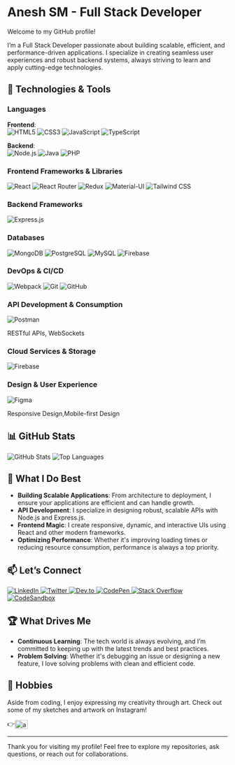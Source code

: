 # Anesh SM - Full Stack Developer

Welcome to my GitHub profile!

<p>
  I’m a Full Stack Developer passionate about building scalable, efficient, and performance-driven applications. I specialize in creating seamless user experiences and robust backend systems, always striving to learn and apply cutting-edge technologies.
</p>

## 🔧 **Technologies & Tools**

### **Languages**

**Frontend**:  
![HTML5](https://img.shields.io/badge/HTML5-E34F26.svg?style=for-the-badge&logo=html5&logoColor=white) ![CSS3](https://img.shields.io/badge/CSS3-1572B6.svg?style=for-the-badge&logo=css3&logoColor=white) ![JavaScript](https://img.shields.io/badge/JavaScript-F7DF1E.svg?style=for-the-badge&logo=javascript&logoColor=black) ![TypeScript](https://img.shields.io/badge/TypeScript-007ACC.svg?style=for-the-badge&logo=typescript&logoColor=white)

**Backend**:  
![Node.js](https://img.shields.io/badge/Node.js-339933.svg?style=for-the-badge&logo=node.js&logoColor=white) ![Java](https://img.shields.io/badge/Java-007396.svg?style=for-the-badge&logo=java&logoColor=white) ![PHP](https://img.shields.io/badge/PHP-777BB4.svg?style=for-the-badge&logo=php&logoColor=white)

<!-- ![Python](https://img.shields.io/badge/Python-3776AB.svg?style=for-the-badge&logo=python&logoColor=white)
![Ruby](https://img.shields.io/badge/Ruby-CC342D.svg?style=for-the-badge&logo=ruby&logoColor=white)
![Go](https://img.shields.io/badge/Go-00ADD8.svg?style=for-the-badge&logo=go&logoColor=white)
![PHP](https://img.shields.io/badge/PHP-777BB4.svg?style=for-the-badge&logo=php&logoColor=white) -->

### **Frontend Frameworks & Libraries**

![React](https://img.shields.io/badge/React-20232A.svg?style=for-the-badge&logo=react&logoColor=61DAFB) ![React Router](https://img.shields.io/badge/React_Router-CA4245?style=for-the-badge&logo=react-router&logoColor=white) ![Redux](https://img.shields.io/badge/Redux-764ABC.svg?style=for-the-badge&logo=redux&logoColor=white) ![Material-UI](https://img.shields.io/badge/Material--UI-0081CB.svg?style=for-the-badge&logo=mui&logoColor=white) ![Tailwind CSS](https://img.shields.io/badge/Tailwind_CSS-06B6D4.svg?style=for-the-badge&logo=tailwind-css&logoColor=white)

<!-- ![Angular](https://img.shields.io/badge/Angular-DD0031.svg?style=for-the-badge&logo=angular&logoColor=white)
![Vue.js](https://img.shields.io/badge/Vue.js-4FC08D.svg?style=for-the-badge&logo=vue.js&logoColor=white)
![Next.js](https://img.shields.io/badge/Next.js-000000.svg?style=for-the-badge&logo=next.js&logoColor=white)
![Nuxt.js](https://img.shields.io/badge/Nuxt.js-00DC82.svg?style=for-the-badge&logo=nuxt.js&logoColor=white)
![Bootstrap](https://img.shields.io/badge/Bootstrap-7952B3.svg?style=for-the-badge&logo=bootstrap&logoColor=white)
![Sass](https://img.shields.io/badge/Sass-CC6699.svg?style=for-the-badge&logo=sass&logoColor=white) -->

### **Backend Frameworks**

![Express.js](https://img.shields.io/badge/Express.js-404D59.svg?style=for-the-badge&logo=express&logoColor=white)

<!-- ![Django](https://img.shields.io/badge/Django-092E20.svg?style=for-the-badge&logo=django&logoColor=white)
![Flask](https://img.shields.io/badge/Flask-000000.svg?style=for-the-badge&logo=flask&logoColor=white)
![Ruby on Rails](https://img.shields.io/badge/Ruby_on_Rails-CC0000.svg?style=for-the-badge&logo=ruby-on-rails&logoColor=white)
![Spring Boot](https://img.shields.io/badge/Spring_Boot-6DB33F.svg?style=for-the-badge&logo=springboot&logoColor=white) -->

### **Databases**

![MongoDB](https://img.shields.io/badge/MongoDB-4EA94B.svg?style=for-the-badge&logo=mongodb&logoColor=white) ![PostgreSQL](https://img.shields.io/badge/PostgreSQL-336791.svg?style=for-the-badge&logo=postgresql&logoColor=white) ![MySQL](https://img.shields.io/badge/MySQL-4479A1.svg?style=for-the-badge&logo=mysql&logoColor=white) ![Firebase](https://img.shields.io/badge/Firebase-FFCA28.svg?style=for-the-badge&logo=firebase&logoColor=white)

<!-- ![SQLite](https://img.shields.io/badge/SQLite-003B57.svg?style=for-the-badge&logo=sqlite&logoColor=white)
![Redis](https://img.shields.io/badge/Redis-DC382D.svg?style=for-the-badge&logo=redis&logoColor=white)
![ElasticSearch](https://img.shields.io/badge/ElasticSearch-005571.svg?style=for-the-badge&logo=elasticsearch&logoColor=white) -->

### **DevOps & CI/CD**

![Webpack](https://img.shields.io/badge/Webpack-8DD6F9.svg?style=for-the-badge&logo=Webpack&logoColor=white) ![Git](https://img.shields.io/badge/Git-F05033.svg?style=for-the-badge&logo=git&logoColor=white) ![GitHub](https://img.shields.io/badge/GitHub-181717.svg?style=for-the-badge&logo=github&logoColor=white)

<!-- ![Docker](https://img.shields.io/badge/Docker-2496ED.svg?style=for-the-badge&logo=docker&logoColor=white) ![Kubernetes](https://img.shields.io/badge/Kubernetes-326CE5.svg?style=for-the-badge&logo=kubernetes&logoColor=white) ![AWS](https://img.shields.io/badge/Amazon_AWS-232F3E.svg?style=for-the-badge&logo=amazonaws&logoColor=white) ![Azure](https://img.shields.io/badge/Microsoft_Azure-0089D6.svg?style=for-the-badge&logo=microsoft-azure&logoColor=white) ![Google Cloud](https://img.shields.io/badge/Google_Cloud-4285F4.svg?style=for-the-badge&logo=google-cloud&logoColor=white) ![Jenkins](https://img.shields.io/badge/Jenkins-D24939.svg?style=for-the-badge&logo=jenkins&logoColor=white) ![GitLab](https://img.shields.io/badge/GitLab-FCA121.svg?style=for-the-badge&logo=gitlab&logoColor=white)  -->

<!-- ### **Testing & Debugging**

![Jest](https://img.shields.io/badge/Jest-C21325.svg?style=for-the-badge&logo=jest&logoColor=white) ![Mocha](https://img.shields.io/badge/Mocha-8D6748.svg?style=for-the-badge&logo=mocha&logoColor=white) ![Chai](https://img.shields.io/badge/Chai-A30701.svg?style=for-the-badge&logo=chai&logoColor=white) ![Cypress](https://img.shields.io/badge/Cypress-17202C.svg?style=for-the-badge&logo=cypress&logoColor=white) ![Supertest](https://img.shields.io/badge/Supertest-11AA00.svg?style=for-the-badge&logo=supertest&logoColor=white) -->

### **API Development & Consumption**

![Postman](https://img.shields.io/badge/Postman-FF6C37.svg?style=for-the-badge&logo=postman&logoColor=white)

<!-- ![Swagger](https://img.shields.io/badge/Swagger-85EA2D.svg?style=for-the-badge&logo=swagger&logoColor=white)  ![Insomnia](https://img.shields.io/badge/Insomnia-4000BF.svg?style=for-the-badge&logo=insomnia&logoColor=white)
 GraphQL, -->
RESTful APIs, WebSockets

### **Cloud Services & Storage**

![Firebase](https://img.shields.io/badge/Firebase-FFCA28.svg?style=for-the-badge&logo=firebase&logoColor=white)

<!--
![Amazon S3](https://img.shields.io/badge/Amazon_S3-569A31.svg?style=for-the-badge&logo=amazon-s3&logoColor=white) ![Cloudflare](https://img.shields.io/badge/Cloudflare-F38020.svg?style=for-the-badge&logo=cloudflare&logoColor=white) -->

<!-- ### **Containerization & Virtualization**

![Docker](https://img.shields.io/badge/Docker-2496ED.svg?style=for-the-badge&logo=docker&logoColor=white) ![Docker Compose](https://img.shields.io/badge/Docker_Compose-24A9E2.svg?style=for-the-badge&logo=docker&logoColor=white) ![Kubernetes](https://img.shields.io/badge/Kubernetes-326CE5.svg?style=for-the-badge&logo=kubernetes&logoColor=white)
Virtual Machines -->

### **Design & User Experience**

![Figma](https://img.shields.io/badge/Figma-F24E1E.svg?style=for-the-badge&logo=figma&logoColor=white)

Responsive Design,Mobile-first Design

<!-- ![Adobe XD](https://img.shields.io/badge/Adobe_XD-FF61F6.svg?style=for-the-badge&logo=adobe-xd&logoColor=white)  ![Sketch](https://img.shields.io/badge/Sketch-000000.svg?style=for-the-badge&logo=sketch&logoColor=white)
**Web Accessibility (WCAG)** -->

## 📊 **GitHub Stats**

![GitHub Stats](https://github-readme-stats.vercel.app/api?username=aneshsm&theme=dark&hide_border=true&show_icons=true)
![Top Languages](https://github-readme-stats.vercel.app/api/top-langs/?username=aneshsm&theme=dark&hide_border=true&layout=compact)

## 🚀 **What I Do Best**

- **Building Scalable Applications**: From architecture to deployment, I ensure your applications are efficient and can handle growth.
- **API Development**: I specialize in designing robust, scalable APIs with Node.js and Express.js.
- **Frontend Magic**: I create responsive, dynamic, and interactive UIs using React and other modern frameworks.
- **Optimizing Performance**: Whether it's improving loading times or reducing resource consumption, performance is always a top priority.

## 📫 **Let’s Connect**

<p align="left">
  <a href="https://linkedin.com/in/anesh-somanath-majalikar-13666b222" target="_blank">
    <img src="https://img.shields.io/badge/LinkedIn-0A66C2.svg?style=for-the-badge&logo=linkedin&logoColor=white" alt="LinkedIn"/>
  </a>
  <a href="https://twitter.com/anesh_sm" target="_blank">
    <img src="https://img.shields.io/badge/Twitter-1DA1F2.svg?style=for-the-badge&logo=twitter&logoColor=white" alt="Twitter"/>
  </a>
  <a href="https://dev.to/aneshsm" target="_blank">
    <img src="https://img.shields.io/badge/Dev.to-0A0A0A.svg?style=for-the-badge&logo=dev.to&logoColor=white" alt="Dev.to"/>
  </a>
  <a href="https://codepen.io/aneshsm" target="_blank">
    <img src="https://img.shields.io/badge/CodePen-000000.svg?style=for-the-badge&logo=codepen&logoColor=white" alt="CodePen"/>
  </a>
  <a href="https://stackoverflow.com/users/anesh-soamanath-majalikar" target="_blank">
    <img src="https://img.shields.io/badge/Stack%20Overflow-F58025.svg?style=for-the-badge&logo=stack-overflow&logoColor=white" alt="Stack Overflow"/>
  </a>
  <a href="https://codesandbox.io/u/aneshsm" target="_blank">
    <img src="https://img.shields.io/badge/CodeSandbox-00C7B7.svg?style=for-the-badge&logo=codesandbox&logoColor=white" alt="CodeSandbox"/>
  </a>
</p>

## 🏆 **What Drives Me**

- **Continuous Learning**: The tech world is always evolving, and I’m committed to keeping up with the latest trends and best practices.
- **Problem Solving**: Whether it's debugging an issue or designing a new feature, I love solving problems with clean and efficient code.

## 🎨 **Hobbies**

Aside from coding, I enjoy expressing my creativity through art. Check out some of my sketches and artwork on Instagram!

<p>
  👉<a href="https://www.instagram.com/arto.beginner" target="blank"><img align="center" src="https://raw.githubusercontent.com/rahuldkjain/github-profile-readme-generator/master/src/images/icons/Social/instagram.svg" alt="aneshsm" height="20" width="30" /></a>
</p>

---

Thank you for visiting my profile! Feel free to explore my repositories, ask questions, or reach out for collaborations.

